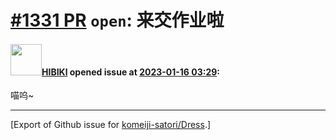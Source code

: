# [\#1331 PR](https://github.com/komeiji-satori/Dress/pull/1331) `open`: 来交作业啦

#### <img src="https://avatars.githubusercontent.com/u/36318991?u=fa32722417c28419625170050c7e6d43aecbf5fb&v=4" width="50">[HIBIKl](https://github.com/HIBIKl) opened issue at [2023-01-16 03:29](https://github.com/komeiji-satori/Dress/pull/1331):

喵呜~




-------------------------------------------------------------------------------



[Export of Github issue for [komeiji-satori/Dress](https://github.com/komeiji-satori/Dress).]
